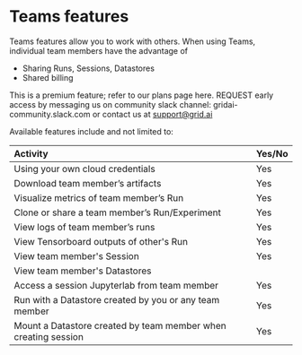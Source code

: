 # Teams features

Teams features allow you to work with others. When using Teams, individual team members have the advantage of

* Sharing Runs, Sessions, Datastores
* Shared billing

This is a premium feature; refer to our plans page here. REQUEST early access by messaging us on community slack channel: gridai-community.slack.com or contact us at support@grid.ai

Available features include and not limited to:

| Activity | Yes/No |
| :--- | :--- |
| Using your own cloud credentials | Yes |
| Download team member’s artifacts | Yes |
| Visualize metrics of team member’s Run | Yes |
| Clone or share a team member’s Run/Experiment | Yes |
| View logs of team member’s runs | Yes |
| View Tensorboard outputs of other's Run | Yes |
| View team member's Session | Yes |
| View team member's Datastores |  |
| Access a session Jupyterlab from team member | Yes |
| Run with a Datastore created by you or any team member | Yes |
| Mount a Datastore created by team member when creating session | Yes |

